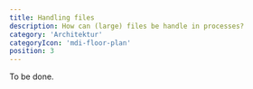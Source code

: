 ```yaml
---
title: Handling files
description: How can (large) files be handle in processes?
category: 'Architektur'
categoryIcon: 'mdi-floor-plan'
position: 3
---
```


To be done.
